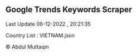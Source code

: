 

## Google Trends Keywords Scraper 
 
Last Update 06-12-2022 , 20:21:35

Country List :
VIETNAM.json



© Abdul Muttaqin 

